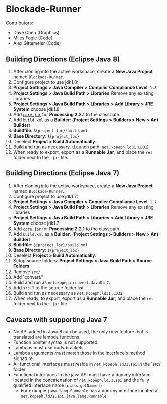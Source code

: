 Blockade-Runner
===============

Contributors:

- Dave Chen (Graphics)
- Miles Fogle (Code)
- Alex Gittemeier (Code)

Building Directions (Eclipse Java 8)
------------------------------------

1. After cloning into the active workspace, create a **New Java Project** named `Blockade-Runner`.
2. Configure project to use jdk1.8:
  1. **Project Settings > Java Compiler > Compiler Compliance Level**: `1.8`
  2. **Project Settings > Java Build Path > Libraries** Remove any existing libraries
  3. **Project Settings > Java Build Path > Libraries > Add Library > JRE System** choose jdk1.8
3. Add [`core.jar`](http://rsranger65.github.io/Blockade-Runner/libs/processing_core-2.2.1.jar) for **Processing 2.2.1** to the classpath.
4. Add `build.xml` as a **Builder**: (**Project Settings > Builders > New > Ant Builder**)
  1. **Buildfile**: `${project_loc}/build.xml`
  2. **Base Directory**: `${project_loc}`
5. Deselect **Project > Build Automatically**.
6. Build and run as necessary. (Launch path: `net.kopeph.ld31.LD31`)
7. When ready to export, export as a **Runnable Jar**, and place the `res` folder next to the `.jar` file.


Building Directions (Eclipse Java 7)
------------------------------------

1. After cloning into the active workspace, create a **New Java Project** named `Blockade-Runner`.
2. Configure project to use jdk1.7:
  1. **Project Settings > Java Compiler > Compiler Compliance Level**: `1.7`
  2. **Project Settings > Java Build Path > Libraries** Remove any existing libraries
  3. **Project Settings > Java Build Path > Libraries > Add Library > JRE System** choose jdk1.7
3. Add [`core.jar`](http://rsranger65.github.io/Blockade-Runner/libs/processing_core-2.2.1.jar) for **Processing 2.2.1** to the classpath.
4. Add `build.xml` as a **Builder**: (**Project Settings > Builders > New > Ant Builder**)
  1. **Buildfile**: `${project_loc}/build.xml`
  2. **Base Directory**: `${project_loc}`
5. Deselect **Project > Build Automatically**.
6. Setup source folders: **Project Settings > Java Build Path > Source Folders**
  1. Remove `src/`
  2. Add `convert/'
6. Build and run as `net.kopeph.convert.Java8to7`.
7. Add `src-7` to the source folder list.
8. Build and run as necessary as `net.kopeph.ld31.LD31`.
9. When ready, to export, export as a **Runnable Jar**, and place the `res` folder next to the `.jar` file.

Caveats with supporting Java 7
------------------------------
- No API added in Java 8 can be used, the only new feature that is translated are lambda functions.
- Function pointer syntax is not supported.
- Lambdas must use curly brackets
- Lambda arguments *must* match those in the interface's method signature.
- All functional interfaces must reside in `net.kopeph.ld31.spi` in the `src/' folder
- Functional interfaces in the java API must have a dummy interface located in the concatenation of `net.kopeph.ld31.spi` and the fully qualified interface name (`class.getName()`)
  - For example `java.lang.Runnable` has a dummy interface located at `net.kopeph.ld31.spi.java.lang.Runnable`